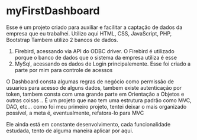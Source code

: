 # myFirstDashboard


Esse é um projeto criado para auxiliar e facilitar a captação de dados da empresa que eu trabalhei.
Utilizo aqui HTML, CSS, JavaScript, PHP, Bootstrap
Tambem utilizo 2 bancos de dados. 
  1) Firebird, acessando via API do ODBC driver. O Firebird é utilizado porque o banco de dados que o sistema da empresa utiliza é esse
  2) MySql, acessando os dados de Login principalemente. Esse foi criado a parte por mim para controle de acessos
  
O Dashboard consta algumas regras de negócio como permissão de usuarios para acesso de alguns dados, tambem existe autenticação por token, tambem consta com uma grande parte em Orientação a Objetos e outras coisas .. 
É um projeto que nao tem uma estrutura padrão como MVC, DAO, etc... como foi meu primeiro projeto, tentei deixar o mais organizado possível, a meta é, eventualmente, refatora-lo para MVC

Ele ainda está em constante desenvolvimento, cada funcionalidade estudada, tento de alguma maneira aplicar por aqui.
